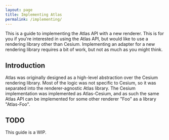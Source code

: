 ```yaml
---
layout: page
title: Implementing Atlas
permalink: /implementing/
---
```


This is a guide to implementing the Atlas API with a new renderer. This is for you if you're
interested in using the Atlas API, but would like to use a rendering library other than Cesium.
Implementing an adapter for a new rendering library requires a bit of work, but not as much as you
might think.

## Introduction

Atlas was originally designed as a high-level abstraction over the Cesium rendering
library. Most of the logic was not specific to Cesium, so it was separated into the
renderer-agnostic Atlas library. The Cesium implementation was implemented as Atlas-Cesium, and as
such the same Atlas API can be implemented for some other renderer "Foo" as a library "Atlas-Foo".

## TODO

This guide is a WIP.
